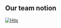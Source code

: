 ## Our team notion
[![Hits](https://hits.seeyoufarm.com/api/count/incr/badge.svg?url=https%3A%2F%2Fwww.notion.so%2Finvite%2Fea8384b0f467ba4ebd901ecaeaac4b3d304e06f5&count_bg=%23E02D38&title_bg=%23EAE1E1&icon=notion.svg&icon_color=%23080808&title=imbadssafy&edge_flat=false)](https://hits.seeyoufarm.com)
